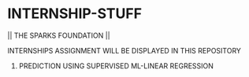 # INTERNSHIP-STUFF
|| THE SPARKS FOUNDATION ||

INTERNSHIPS ASSIGNMENT WILL BE DISPLAYED IN THIS REPOSITORY 
1. PREDICTION USING SUPERVISED ML-LINEAR REGRESSION

